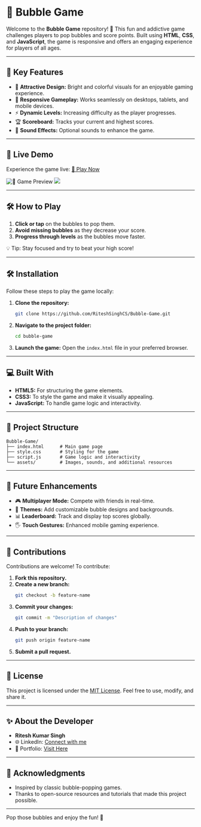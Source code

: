 # 🎈 Bubble Game

Welcome to the **Bubble Game** repository! 🌟 This fun and addictive game challenges players to pop bubbles and score points. Built using **HTML**, **CSS**, and **JavaScript**, the game is responsive and offers an engaging experience for players of all ages.

---

## 🌟 Key Features

- 🎨 **Attractive Design:** Bright and colorful visuals for an enjoyable gaming experience.
- 📱 **Responsive Gameplay:** Works seamlessly on desktops, tablets, and mobile devices.
- ⚡ **Dynamic Levels:** Increasing difficulty as the player progresses.
- 🏆 **Scoreboard:** Tracks your current and highest scores.
- 🎵 **Sound Effects:** Optional sounds to enhance the game.

---

## 🎥 Live Demo

Experience the game live: [🔗 Play Now](https://riteshsinghcs.github.io/Bubble-Game/)

![🎈 Game Preview](https://i.postimg.cc/hvvzThQ2/Screenshot-2025-01-18-180349.png)
![](https://i.postimg.cc/HntmYtkK/Screenshot-2025-01-18-180423.png)

---

## 🛠️ How to Play

1. **Click or tap** on the bubbles to pop them.
2. **Avoid missing bubbles** as they decrease your score.
3. **Progress through levels** as the bubbles move faster.

💡 Tip: Stay focused and try to beat your high score!

---

## 🛠️ Installation

Follow these steps to play the game locally:

1. **Clone the repository:**
   ```bash
   git clone https://github.com/RiteshSinghCS/Bubble-Game.git
   ```

2. **Navigate to the project folder:**
   ```bash
   cd bubble-game
   ```

3. **Launch the game:**
   Open the `index.html` file in your preferred browser.

---

## 💻 Built With

- **HTML5:** For structuring the game elements.
- **CSS3:** To style the game and make it visually appealing.
- **JavaScript:** To handle game logic and interactivity.

---

## 📁 Project Structure

```
Bubble-Game/
├── index.html      # Main game page
├── style.css       # Styling for the game
├── script.js       # Game logic and interactivity
└── assets/         # Images, sounds, and additional resources
```

---

## 🚀 Future Enhancements

- 🎮 **Multiplayer Mode:** Compete with friends in real-time.
- 🎨 **Themes:** Add customizable bubble designs and backgrounds.
- 📊 **Leaderboard:** Track and display top scores globally.
- 🖐️ **Touch Gestures:** Enhanced mobile gaming experience.

---

## 🤝 Contributions

Contributions are welcome! To contribute:

1. **Fork this repository.**
2. **Create a new branch:**
   ```bash
   git checkout -b feature-name
   ```
3. **Commit your changes:**
   ```bash
   git commit -m "Description of changes"
   ```
4. **Push to your branch:**
   ```bash
   git push origin feature-name
   ```
5. **Submit a pull request.**

---

## 📜 License

This project is licensed under the [MIT License](LICENSE). Feel free to use, modify, and share it.

---

## ✨ About the Developer

- **Ritesh Kumar Singh**
- 🌐 LinkedIn: [Connect with me](https://www.linkedin.com/in/riteshkumarsinghcs/)
- 🌟 Portfolio: [Visit Here](#)

---

## 🙌 Acknowledgments

- Inspired by classic bubble-popping games.
- Thanks to open-source resources and tutorials that made this project possible.

---

Pop those bubbles and enjoy the fun! 🎈

